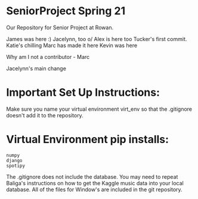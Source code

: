 # SeniorProject Spring 21
Our Repository for Senior Project at Rowan.


James was here :)
Jacelynn, too o/
Alex is here too
Tucker's first commit.
Katie's chilling
Marc has made it here
Kevin was here

Why am I not a contributor - Marc

Jacelynn's main change




# Important Set Up Instructions:
  Make sure you name your virtual environment virt_env so that the .gitignore doesn't 
  add it to the repository.
  
 # Virtual Environment pip installs:
    numpy
    django
    spotipy
  
  The .gitignore does not include the database. You may need to repeat Baliga's
  instructions on how to get the Kaggle music data into your local database.
  All of the files for Window's are included in the git repository.
